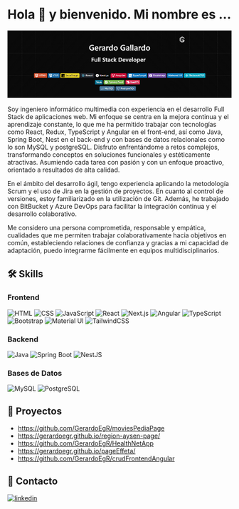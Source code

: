 # Hola 👋 y bienvenido. Mi nombre es ...

![Profile Banner](https://github.com/GerardoEgR/portafolio/blob/main/src/assets/images/banner.png)

Soy ingeniero informático multimedia con experiencia en el desarrollo Full Stack de aplicaciones web. Mi enfoque se centra en la mejora continua y el aprendizaje constante, lo que me ha permitido trabajar con tecnologías como React, Redux, TypeScript y Angular en el front-end, así como Java, Spring Boot, Nest en el back-end y con bases de datos relacionales como lo son MySQL y postgreSQL. Disfruto enfrentándome a retos complejos, transformando conceptos en soluciones funcionales y estéticamente atractivas. Asumiendo cada tarea con pasión y con un enfoque proactivo, orientado a resultados de alta calidad.

En el ámbito del desarrollo ágil, tengo experiencia aplicando la metodología Scrum y el uso de Jira en la gestión de proyectos. En cuanto al control de versiones, estoy familiarizado en la utilización de Git. Además, he trabajado con BitBucket y Azure DevOps para facilitar la integración continua y el desarrollo colaborativo.

Me considero una persona comprometida, responsable y empática, cualidades que me permiten trabajar colaborativamente hacia objetivos en común, estableciendo relaciones de confianza y gracias a mi capacidad de adaptación, puedo integrarme fácilmente en equipos multidisciplinarios.


## 🛠 Skills

### Frontend
![HTML](https://img.shields.io/badge/-HTML-E34F26?style=flat&logo=html5&logoColor=white) ![CSS](https://img.shields.io/badge/-CSS-1572B6?style=flat&logo=css3&logoColor=white) ![JavaScript](https://img.shields.io/badge/-JavaScript-F7DF1E?style=flat&logo=javascript&logoColor=black) ![React](https://img.shields.io/badge/-React-20232A?style=flat&logo=react&logoColor=61DAFB) ![Next.js](https://img.shields.io/badge/-Next.js-000000?style=flat&logo=next.js&logoColor=white) ![Angular](https://img.shields.io/badge/-Angular-DD0031?style=flat&logo=angular&logoColor=white) ![TypeScript](https://img.shields.io/badge/-TypeScript-007ACC?style=flat&logo=typescript&logoColor=white) ![Bootstrap](https://img.shields.io/badge/-Bootstrap-7952B3?style=flat&logo=bootstrap&logoColor=white) ![Material UI](https://img.shields.io/badge/-Material_UI-0081CB?style=flat&logo=material-ui&logoColor=white) ![TailwindCSS](https://img.shields.io/badge/-TailwindCSS-06B6D4?style=flat&logo=tailwindcss&logoColor=white)

### Backend
![Java](https://img.shields.io/badge/-Java-007396?style=flat&logo=java&logoColor=white) ![Spring Boot](https://img.shields.io/badge/-Spring_Boot-6DB33F?style=flat&logo=spring-boot&logoColor=white) ![NestJS](https://img.shields.io/badge/-NestJS-E0234E?style=flat&logo=nestjs&logoColor=white)

### Bases de Datos
![MySQL](https://img.shields.io/badge/-MySQL-4479A1?style=flat&logo=mysql&logoColor=white) ![PostgreSQL](https://img.shields.io/badge/-PostgreSQL-336791?style=flat&logo=postgresql&logoColor=white)

  
## 🚀 Proyectos

- https://github.com/GerardoEgR/moviesPediaPage
- https://gerardoegr.github.io/region-aysen-page/
- https://github.com/GerardoEgR/HealthNetApp
- https://gerardoegr.github.io/pageEffeta/
- https://github.com/GerardoEgR/crudFrontendAngular
  

## 🔗 Contacto
[![linkedin](https://img.shields.io/badge/linkedin-0A66C2?style=flat&logo=linkedin&logoColor=white)](https://www.linkedin.com/in/gerardo-gallardo-rodríguez-396193171)
